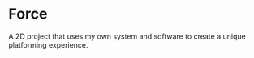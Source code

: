 # Force
A 2D project that uses my own system and software to create a unique platforming experience.
